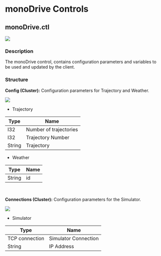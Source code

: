 # monoDrive Controls

## monoDrive.ctl
<p>
<img class="thumbnail" src="https://github.com/monoDriveIO/client/raw/master/WikiPhotos/LV_client/structures/monoDrivectlc.png"/>
</p>

### Description 
The monoDrive control, contains configuration parameters and variables to be used and updated by the client.

### Structure

**Config (Cluster):** Configuration parameters for Trajectory and Weather.

<p>
<img class="thumbnail" src="https://github.com/monoDriveIO/client/raw/master/WikiPhotos/LV_client/structures/configctlc.png"/>
</p>

  - Trajectory

  | Type  | Name   |
  | ------------ | ------------ |
  |I32  | Number of trajectories |
  |I32 | Trajectory Number  |
  |String | Trajectory  |

  - Weather

  | Type  | Name   |
  | ------------ | ------------ |
  |String  | id|

<p>&nbsp;</p>

**Connections (Cluster):** Configuration parameters for the Simulator.

<p>
<img class="thumbnail" src="https://github.com/monoDriveIO/client/raw/master/WikiPhotos/LV_client/structures/connectionsctlc.png"/>
</p>

  - Simulator 

  | Type  | Name   |
  | ------------ | ------------ |
  |TCP connection  | Simulator Connection |
  |String | IP Address  |
